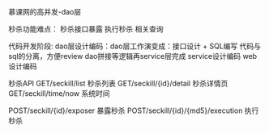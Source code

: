慕课网的高并发-dao层


秒杀功能难点：
秒杀接口暴露
执行秒杀
相关查询


代码开发阶段:
dao层设计编码：dao层工作演变成：接口设计 + SQL编写
             代码与sql的分离，方便review
             dao拼接等逻辑再service层完成
service设计编码
web设计编码


秒杀API
GET/seckill/list          秒杀列表
GET/seckill/{id}/detail   秒杀详情页
GET/seckill/time/now      系统时间

POST/seckill/{id}/exposer   暴露秒杀
POST/seckill/{id}/{md5}/execution   执行秒杀